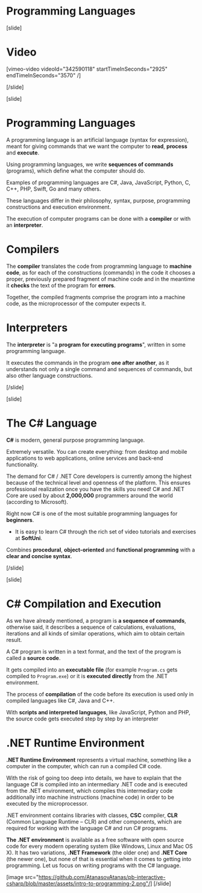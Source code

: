 # Programming Languages

[slide]
# Video

[vimeo-video videoId="342590118" startTimeInSeconds="2925" endTimeInSeconds="3570" /]

[/slide]

[slide]
# Programming Languages
A programming language is an artificial language (syntax for expression), meant for giving commands that we want the computer to **read**, **process** and **execute**.

Using programming languages, we write **sequences of commands** (programs), which define what the computer should do. 

Examples of programming languages are C#, Java, JavaScript, Python, C, C++, PHP, Swift, Go and many others. 

These languages differ in their philosophy, syntax, purpose, programming constructions and execution environment. 

The execution of computer programs can be done with a **compiler** or with an **interpreter**.

# Compilers
The **compiler** translates the code from programming language to **machine code**, as for each of the constructions (commands) in the code it chooses a proper, previously prepared fragment of machine code and in the meantime it **checks** the text of the program for **errors**. 

Together, the compiled fragments comprise the program into a machine code, as the microprocessor of the computer expects it.

# Interpreters
The **interpreter** is "a **program for executing programs**", written in some programming language. 

It executes the commands in the program **one after another**, as it understands not only a single command and sequences of commands, but also other language constructions.

[/slide]

[slide]
# The C# Language
**C#** is modern, general purpose programming language. 

Extremely versatile. You can create everything: from desktop and mobile applications to web applications, online services and back-end functionality. 

The demand for C# / .NET Core developers is currently among the highest because of the technical level and openness of the platform. This ensures professional realization once you have the skills you need! C# and .NET Core are used by about **2,000,000** programmers around the world (according to Microsoft). 

Right now C# is one of the most suitable programming languages for **beginners**. 
* It is easy to learn C# through the rich set of video tutorials and exercises at **SoftUni**. 

Combines **procedural**, **object-oriented** and **functional programming** with a **clear and concise syntax**. 

[/slide]

[slide]
# C# Compilation and Execution
As we have already mentioned, a program is **a sequence of commands**, otherwise said, it describes a sequence of calculations, evaluations, iterations and all kinds of similar operations, which aim to obtain certain result.

A C# program is written in a text format, and the text of the program is called a **source code**. 

It gets compiled into an **executable file** (for example `Program.cs` gets compiled to `Program.exe`) or it is **executed directly** from the .NET environment.

The process of **compilation** of the code before its execution is used only in compiled languages like C#, Java and C++. 

With **scripts and interpreted languages**, like JavaScript, Python and PHP, the source code gets executed step by step by an interpreter

# .NET Runtime Environment 
**.NET Runtime Environment** represents a virtual machine, something like a computer in the computer, which can run a compiled C# code. 

With the risk of going too deep into details, we have to explain that the language C# is compiled into an intermediary .NET code and is executed from the .NET environment, which compiles this intermediary code additionally into machine instructions (machine code) in order to be executed by the microprocessor. 

.NET environment contains libraries with classes, **CSC** compiler, **CLR** (Common Language Runtime – CLR) and other components, which are required for working with the language C# and run C# programs.

**The .NET environment** is available as a free software with open source code for every modern operating system (like Windows, Linux and Mac OS X). It has two variations, **.NET Framework** (the older one) and **.NET Core** (the newer one), but none of that is essential when it comes to getting into programming. Let us focus on writing programs with the C# language.

[image src="https://github.com/AtanasovAtanas/pb-interactive-csharp/blob/master/assets/intro-to-programming-2.png"/]
[/slide]